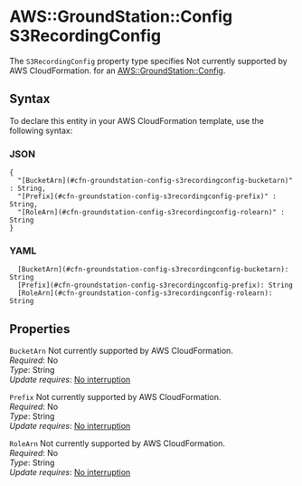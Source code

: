 # AWS::GroundStation::Config S3RecordingConfig<a name="aws-properties-groundstation-config-s3recordingconfig"></a>

<a name="aws-properties-groundstation-config-s3recordingconfig-description"></a>The `S3RecordingConfig` property type specifies Not currently supported by AWS CloudFormation\. for an [AWS::GroundStation::Config](aws-resource-groundstation-config.md)\.

## Syntax<a name="aws-properties-groundstation-config-s3recordingconfig-syntax"></a>

To declare this entity in your AWS CloudFormation template, use the following syntax:

### JSON<a name="aws-properties-groundstation-config-s3recordingconfig-syntax.json"></a>

```
{
  "[BucketArn](#cfn-groundstation-config-s3recordingconfig-bucketarn)" : String,
  "[Prefix](#cfn-groundstation-config-s3recordingconfig-prefix)" : String,
  "[RoleArn](#cfn-groundstation-config-s3recordingconfig-rolearn)" : String
}
```

### YAML<a name="aws-properties-groundstation-config-s3recordingconfig-syntax.yaml"></a>

```
  [BucketArn](#cfn-groundstation-config-s3recordingconfig-bucketarn): String
  [Prefix](#cfn-groundstation-config-s3recordingconfig-prefix): String
  [RoleArn](#cfn-groundstation-config-s3recordingconfig-rolearn): String
```

## Properties<a name="aws-properties-groundstation-config-s3recordingconfig-properties"></a>

`BucketArn`  <a name="cfn-groundstation-config-s3recordingconfig-bucketarn"></a>
Not currently supported by AWS CloudFormation\.  
*Required*: No  
*Type*: String  
*Update requires*: [No interruption](https://docs.aws.amazon.com/AWSCloudFormation/latest/UserGuide/using-cfn-updating-stacks-update-behaviors.html#update-no-interrupt)

`Prefix`  <a name="cfn-groundstation-config-s3recordingconfig-prefix"></a>
Not currently supported by AWS CloudFormation\.  
*Required*: No  
*Type*: String  
*Update requires*: [No interruption](https://docs.aws.amazon.com/AWSCloudFormation/latest/UserGuide/using-cfn-updating-stacks-update-behaviors.html#update-no-interrupt)

`RoleArn`  <a name="cfn-groundstation-config-s3recordingconfig-rolearn"></a>
Not currently supported by AWS CloudFormation\.  
*Required*: No  
*Type*: String  
*Update requires*: [No interruption](https://docs.aws.amazon.com/AWSCloudFormation/latest/UserGuide/using-cfn-updating-stacks-update-behaviors.html#update-no-interrupt)